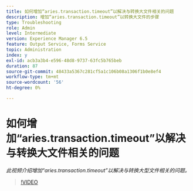 ```yaml
---
title: 如何增加“aries.transaction.timeout”以解决与转换大文件相关的问题
description: 增加“aries.transaction.timeout”以转换大文件的步骤
type: Troubleshooting
role: Admin
level: Intermediate
version: Experience Manager 6.5
feature: Output Service, Forms Service
topic: Administration
index: y
exl-id: acb3a3b4-e596-48d8-9737-63fc5b765beb
duration: 87
source-git-commit: 48433a5367c281cf5a1c106b08a1306f1b0e8ef4
workflow-type: tm+mt
source-wordcount: '56'
ht-degree: 0%

---
```


# 如何增加“aries.transaction.timeout”以解决与转换大文件相关的问题

*此视频介绍增加“aries.transaction.timeout”以解决与转换大型文件相关的问题。*

>[!VIDEO](https://video.tv.adobe.com/v/3437831?quality=12&learn=on&captions=chi_hans)
